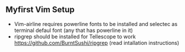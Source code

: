 

## Myfirst Vim Setup


* Vim-airline requires powerline fonts to be installed and selectec as terminal defaul font (any that has powerline in it)
* ripgrep should be installed for Tellescope to work https://github.com/BurntSushi/ripgrep (read intallation instructions)
